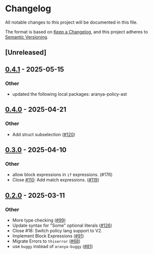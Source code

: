 # Changelog

All notable changes to this project will be documented in this file.

The format is based on [Keep a Changelog](https://keepachangelog.com/en/1.0.0/),
and this project adheres to [Semantic Versioning](https://semver.org/spec/v2.0.0.html).

## [Unreleased]

## [0.4.1](https://github.com/aranya-project/aranya-core/compare/aranya-policy-lang-v0.4.0...aranya-policy-lang-v0.4.1) - 2025-05-15

### Other

- updated the following local packages: aranya-policy-ast

## [0.4.0](https://github.com/aranya-project/aranya-core/compare/aranya-policy-lang-v0.3.0...aranya-policy-lang-v0.4.0) - 2025-04-21

### Other

- Add struct subselection ([#120](https://github.com/aranya-project/aranya-core/pull/120))

## [0.3.0](https://github.com/aranya-project/aranya-core/compare/aranya-policy-lang-v0.2.0...aranya-policy-lang-v0.3.0) - 2025-04-10

### Other

- allow block expressions in `if` expressions. (#176)
- Close [#110](https://github.com/aranya-project/aranya-core/pull/110): Add match expressions. ([#119](https://github.com/aranya-project/aranya-core/pull/119))

## [0.2.0](https://github.com/aranya-project/aranya-core/compare/aranya-policy-lang-v0.1.0...aranya-policy-lang-v0.2.0) - 2025-03-11

### Other

- More type checking ([#99](https://github.com/aranya-project/aranya-core/pull/99))
- Update syntax for "Some" optional literals ([#126](https://github.com/aranya-project/aranya-core/pull/126))
- Close #18: Switch policy lang support to V2.
- Implement Block Expressions ([#91](https://github.com/aranya-project/aranya-core/pull/91))
- Migrate Errors to `thiserror` ([#68](https://github.com/aranya-project/aranya-core/pull/68))
- use `buggy` instead of `aranya-buggy` ([#81](https://github.com/aranya-project/aranya-core/pull/81))
